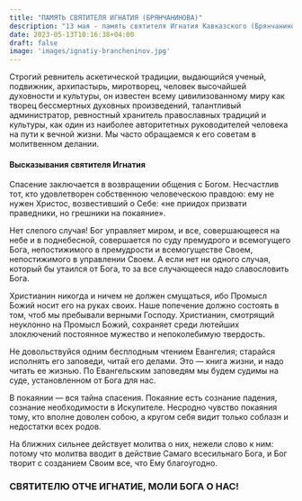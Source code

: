 ```yaml
---
title: "ПАМЯТЬ СВЯТИТЕЛЯ ИГНАТИЯ (БРЯНЧАНИНОВА)"
description: "13 мая - память святителя Игнатия Кавказского (Брянчанинова) сияет в летописях Церкви и России ярким светом благодатного избранничества."
date: 2023-05-13T10:16:38+04:00
draft: false
image: 'images/ignatiy-brancheninov.jpg'
---
```


Строгий ревнитель аскетической традиции, выдающийся ученый, подвижник, архипастырь, миротворец, человек высочайшей духовности и культуры, он известен всему цивилизованному миру как творец бессмертных духовных произведений, талантливый администратор, ревностный хранитель православных традиций и культуры, как один из наиболее авторитетных руководителей человека на пути к вечной жизни. Мы часто обращаемся к его советам в молитвенном делании.

#### Высказывания святителя Игнатия

Спасение заключается в возвращении общения с Богом. Несчастлив тот, кто удовлетворен собственною человеческою правдою: ему не нужен Христос, возвестивший о Себе: «не приидох призвати праведники, но грешники на покаяние».

Нет слепого случая! Бог управляет миром, и все, совершающееся на небе и в поднебесной, совершается по суду премудрого и всемогущего Бога, непостижимого в премудрости и всемогуществе Своем, непостижимого в управлении Своем. А если нет ни одного случая, который бы утаился от Бога, то за все случающееся надо славословить Бога.

Христианин никогда и ничем не должен смущаться, ибо Промысл Божий носит его на руках своих. Наше попечение должно состоять в том, чтоб мы пребывали верными Господу. Христианин, смотрящий неуклонно на Промысл Божий, сохраняет среди лютейших злоключений постоянное мужество и непоколебимую твердость.

Не довольствуйся одним бесплодным чтением Евангелия; старайся исполнять его заповеди, читай его делами. Это — книга жизни, и надо читать ее жизнью. По Евангельским заповедям мы будем судимы на суде, установленном от Бога для нас.

В покаянии — вся тайна спасения. Покаяние есть сознание падения, сознание необходимости в Искупителе. Несродно чувство покаяния тому, кто вполне доволен собою, а кругом себя видит только соблазн и недостатки всех родов.

На ближних сильнее действует молитва о них, нежели слово к ним: потому что молитва вводит в действие Самаго всесильнаго Бога, и Бог творит с созданием Своим все, что Ему благоугодно.

### СВЯТИТЕЛЮ ОТЧЕ ИГНАТИЕ, МОЛИ БОГА О НАС!
